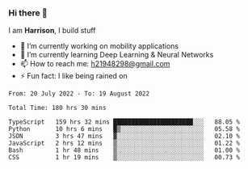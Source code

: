 ### Hi there 👋

I am **Harrison**, I build stuff 

<!--
**drogon98/drogon98** is a ✨ _special_ ✨ repository because its `README.md` (this file) appears on your GitHub profile.

Here are some ideas to get you started:

- 🔭 I’m currently working on ...
- 🌱 I’m currently learning ...
- 👯 I’m looking to collaborate on ...
- 🤔 I’m looking for help with ...
- 💬 Ask me about ...
- 📫 How to reach me: ...
- 😄 Pronouns: ...
- ⚡ Fun fact: ...
-->
<!--[![Anurag's GitHub stats](https://github-readme-stats.vercel.app/api?username=drogon98&theme=merko&show_icons=true)](https://github.com/anuraghazra/github-readme-stats)-->

- 🔭 I’m currently working on mobility applications
- 🌱 I’m currently learning Deep Learning & Neural Networks
- 📫 How to reach me: h21948298@gmail.com
- ⚡ Fun fact: I like being rained on

<!--START_SECTION:waka-->

```text
From: 20 July 2022 - To: 19 August 2022

Total Time: 180 hrs 30 mins

TypeScript   159 hrs 32 mins ██████████████████████░░░   88.05 %
Python       10 hrs 6 mins   █▒░░░░░░░░░░░░░░░░░░░░░░░   05.58 %
JSON         3 hrs 47 mins   ▓░░░░░░░░░░░░░░░░░░░░░░░░   02.10 %
JavaScript   2 hrs 12 mins   ▒░░░░░░░░░░░░░░░░░░░░░░░░   01.22 %
Bash         1 hr 48 mins    ▒░░░░░░░░░░░░░░░░░░░░░░░░   01.00 %
CSS          1 hr 19 mins    ▒░░░░░░░░░░░░░░░░░░░░░░░░   00.73 %
```

<!--END_SECTION:waka-->
